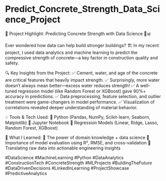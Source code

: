 # Predict_Concrete_Strength_Data_Science_Project
🚧 Project Highlight: Predicting Concrete Strength with Data Science 🧪📊

Ever wondered how data can help build stronger buildings? 🏗️ In my recent project, I used data analytics and machine learning to predict the compressive strength of concrete—a key factor in construction quality and safety.

🔍 Key Insights from the Project: ✅ Cement, water, and age of the concrete are critical features that heavily impact strength.
✅ Surprisingly, more water doesn’t always mean better—excess water reduces strength!
✅ A well-tuned regression model (like Random Forest or XGBoost) gave 90%+ accuracy in predictions.
✅ Data preprocessing, feature selection, and outlier treatment were game-changers in model performance.
✅ Visualization of correlations revealed deeper understanding of material behavior.

💡 Tools & Tech Used:
🔹 Python (Pandas, NumPy, Scikit-learn, Seaborn, Matplotlib)
🔹 Jupyter Notebook
🔹 Regression Models (Linear, Ridge, Lasso, Random Forest, XGBoost)

📌 What I Learned:
🔹 The power of domain knowledge + data science
🔹 Importance of model evaluation using R², RMSE, and cross-validation
🔹 Translating raw data into actionable engineering insights

#DataScience #MachineLearning #Python #DataAnalytics #ConstructionTech #ConcreteStrength #MLProjects #BuildingTheFuture #DataDrivenDecisions #LinkedInLearning #ProjectShowcase #PredictiveAnalytics

